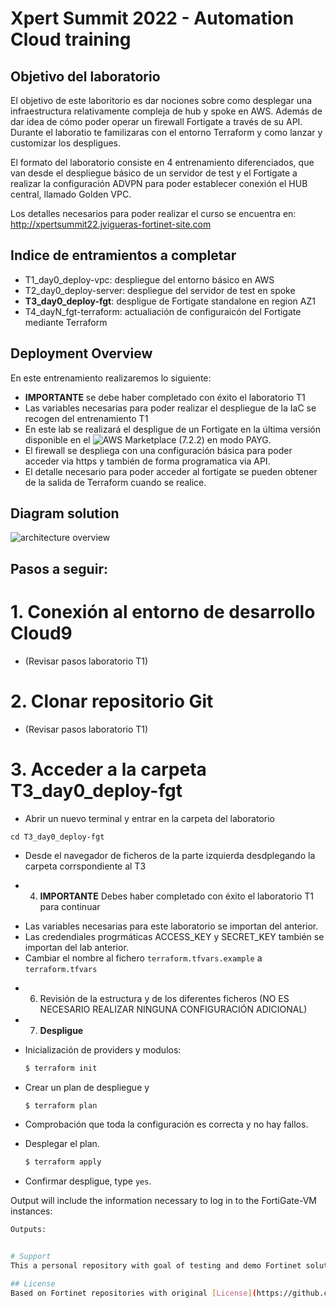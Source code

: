 # Xpert Summit 2022 - Automation Cloud training
## Objetivo del laboratorio
El objetivo de este laboritorio es dar nociones sobre como desplegar una infraestructura relativamente compleja de hub y spoke en AWS. Además de dar idea de cómo poder operar un firewall Fortigate a través de su API. Durante el laboratio te familizaras con el entorno Terraform y como lanzar y customizar los despligues. 

El formato del laboratorio consiste en 4 entrenamiento diferenciados, que van desde el despliegue básico de un servidor de test y el Fortigate a realizar la configuración ADVPN para poder establecer conexión el HUB central, llamado Golden VPC. 

Los detalles necesarios para poder realizar el curso se encuentra en: 
http://xpertsummit22.jvigueras-fortinet-site.com

## Indice de entramientos a completar
* T1_day0_deploy-vpc: despliegue del entorno básico en AWS
* T2_day0_deploy-server: despliegue del servidor de test en spoke
* **T3_day0_deploy-fgt**: despligue de Fortigate standalone en region AZ1
* T4_dayN_fgt-terraform: actualiación de configuraicón del Fortigate mediante Terraform

## Deployment Overview

En este entrenamiento realizaremos lo siguiente:
- **IMPORTANTE** se debe haber completado con éxito el laboratorio T1
- Las variables necesarias para poder realizar el despliegue de la IaC se recogen del entrenamiento T1
- En este lab se realizará el despligue de un Fortigate en la última versión disponible en el ![AWS Marketplace](https://aws.amazon.com/marketplace/pp/prodview-wory773oau6wq?sr=0-1&ref_=beagle&applicationId=AWSMPContessa) (7.2.2) en modo PAYG.
- El firewall se despliega con una configuración básica para poder acceder via https y también de forma programatica via API.
- El detalle necesario para poder acceder al fortigate se pueden obtener de la salida de Terraform cuando se realice.


## Diagram solution

![architecture overview](images/images/image0.png)


## Pasos a seguir:

# 1. Conexión al entorno de desarrollo Cloud9
- (Revisar pasos laboratorio T1)

# 2. Clonar repositorio Git
- (Revisar pasos laboratorio T1)

# 3.  Acceder a la carpeta T3_day0_deploy-fgt
- Abrir un nuevo terminal y entrar en la carpeta del laboratorio
```
cd T3_day0_deploy-fgt
```
- Desde el navegador de ficheros de la parte izquierda desdplegando la carpeta corrspondiente al T3

* 4. **IMPORTANTE** Debes haber completado con éxito el laboratorio T1 para continuar
- Las variables necesarias para este laboratorio se importan del anterior.
- Las credendiales progrmáticas ACCESS_KEY y SECRET_KEY también se importan del lab anterior.
- Cambiar el nombre al fichero `terraform.tfvars.example` a `terraform.tfvars`

* 6. Revisión de la estructura y de los diferentes ficheros (NO ES NECESARIO REALIZAR NINGUNA CONFIGURACIÓN ADICIONAL)

* 7. **Despligue** 

* Inicialización de providers y modulos:
  ```sh
  $ terraform init
  ```
* Crear un plan de despliegue y 
  ```sh
  $ terraform plan
  ```
* Comprobación que toda la configuración es correcta y no hay fallos.
* Desplegar el plan.
  ```sh
  $ terraform apply
  ```
* Confirmar despligue, type `yes`.


Output will include the information necessary to log in to the FortiGate-VM instances:
```sh
Outputs:


# Support
This a personal repository with goal of testing and demo Fortinet solutions on the Cloud. No support is provided and must be used by your own responsability. Cloud Providers will charge for this deployments, please take it in count before proceed.

## License
Based on Fortinet repositories with original [License](https://github.com/fortinet/fortigate-terraform-deploy/blob/master/LICENSE) © Fortinet Technologies. All rights reserved.


